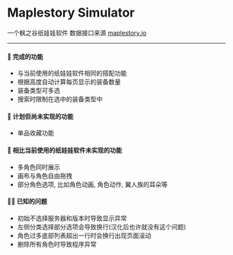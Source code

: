 # Maplestory Simulator

一个枫之谷纸娃娃软件
数据接口来源 [maplestory.io](https://maplestory.io/)

---

#### 🥰 完成的功能

-   与当前使用的纸娃娃软件相同的搭配功能
-   根据高度自动计算每页显示的装备数量
-   装备类型可多选
-   搜索时限制在选中的装备类型中

#### 🥲 计划但尚未实现的功能

-   单品收藏功能

#### 🥵 相比当前使用的纸娃娃软件未实现的功能

-   多角色同时展示
-   画布与角色自由拖拽
-   部分角色选项, 比如角色动画, 角色动作, 翼人族的耳朵等

#### 😶‍🌫️ 已知的问题

-   初始不选择服务器和版本时导致显示异常
-   左侧分类选择部分选项会导致换行(汉化后也许就没有这个问题)
-   角色过多底部列表超出一行时会换行出现页面滚动
-   删除所有角色时导致程序异常
